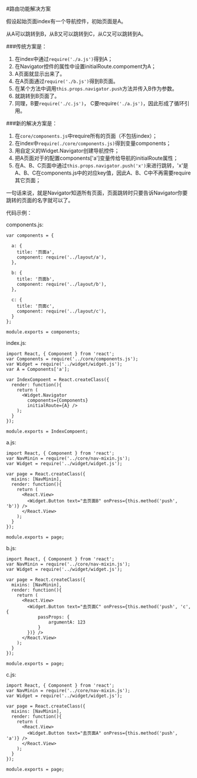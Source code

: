 #路由功能解决方案

假设起始页面index有一个导航控件，初始页面是A。

从A可以跳转到B，从B又可以跳转到C，从C又可以跳转到A。

###传统方案是：

1. 在index中通过`require('./a.js')`得到A；
2. 在Navigator控件的属性中设置initialRoute.compoment为A；
3. A页面就显示出来了。
4. 在A页面通过`require('./b.js')`得到B页面。
5. 在某个方法中调用`this.props.navigator.push`方法并传入B作为参数。
6. 就跳转到B页面了。 
7. 同理，B要`require('./c.js')`， C要require`('./a.js')`，因此形成了循环引用。


###新的解决方案是：

1. 在`core/components.js`中require所有的页面（不包括index）；
2. 在index中`require(./core/components.js)`得到变量components；
3. 用自定义的Widget.Navigator创建导航控件；
4. 把A页面对于的配置components['a']变量传给导航的initialRoute属性；
5. 在A、B、C页面中通过`this.props.navigator.push('x')`来进行跳转，'x'是A、B、C在components.js中的对应key值，因此A、B、C中不再需要require其它页面；

一句话来说，就是Navigator知道所有页面，页面跳转时只要告诉Navigator你要跳转的页面的名字就可以了。

代码示例：

components.js:

```
var components = {
  
  a: {
    title: '页面a',
    component: require('../layout/a'),
  },
  
  b: {
    title: '页面b',
    component: require('../layout/b'),
  },
  
  c: {
    title: '页面c',
    component: require('../layout/c'),
  }
};

module.exports = components;
```

index.js:

```
import React, { Component } from 'react';
var Components = require('../core/components.js');
var Widget = require('../widget/widget.js');
var A = Components['a'];

var IndexCompoent = React.createClass({
  render: function(){
    return (
      <Widget.Navigator
        components={Components}
        initialRoute={A} />
    );
  }
});

module.exports = IndexCompoent;
```


a.js:
```
import React, { Component } from 'react';
var NavMinin = require('../core/nav-mixin.js');
var Widget = require('../widget/widget.js');

var page = React.createClass({
  mixins: [NavMinin],
  render: function(){
    return (
      <React.View>
        <Widget.Button text="去页面B" onPress={this.method('push', 'b')} />
      </React.View>
    );
  }
});

module.exports = page;
```


b.js:
```
import React, { Component } from 'react';
var NavMinin = require('../core/nav-mixin.js');
var Widget = require('../widget/widget.js');

var page = React.createClass({
  mixins: [NavMinin],
  render: function(){
    return (
      <React.View>
        <Widget.Button text="去页面C" onPress={this.method('push', 'c', {
            passProps: {
                argumentA: 123
            }
        })} />
      </React.View>
    );
  }
});

module.exports = page;
```


c.js:
```
import React, { Component } from 'react';
var NavMinin = require('../core/nav-mixin.js');
var Widget = require('../widget/widget.js');

var page = React.createClass({
  mixins: [NavMinin],
  render: function(){
    return (
      <React.View>
        <Widget.Button text="去页面A" onPress={this.method('push', 'a')} />
      </React.View>
    );
  }
});

module.exports = page;
```
